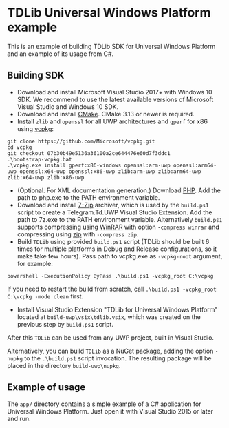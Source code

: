 # TDLib Universal Windows Platform example

This is an example of building TDLib SDK for Universal Windows Platform and an example of its usage from C#.

## Building SDK

* Download and install Microsoft Visual Studio 2017+ with Windows 10 SDK. We recommend to use the latest available versions of Microsoft Visual Studio and Windows 10 SDK.
* Download and install [CMake](https://cmake.org/download/). CMake 3.13 or newer is required.
* Install `zlib` and `openssl` for all UWP architectures and `gperf` for x86 using [vcpkg](https://github.com/Microsoft/vcpkg#quick-start):
```
git clone https://github.com/Microsoft/vcpkg.git
cd vcpkg
git checkout 07b30b49e5136a36100a2ce644476e60d7f3ddc1
.\bootstrap-vcpkg.bat
.\vcpkg.exe install gperf:x86-windows openssl:arm-uwp openssl:arm64-uwp openssl:x64-uwp openssl:x86-uwp zlib:arm-uwp zlib:arm64-uwp zlib:x64-uwp zlib:x86-uwp
```
* (Optional. For XML documentation generation.) Download [PHP](https://windows.php.net/download). Add the path to php.exe to the PATH environment variable.
* Download and install [7-Zip](http://www.7-zip.org/download.html) archiver, which is used by the `build.ps1` script to create a Telegram.Td.UWP Visual Studio Extension. Add the path to 7z.exe to the PATH environment variable.
  Alternatively `build.ps1` supports compressing using [WinRAR](https://en.wikipedia.org/wiki/WinRAR) with option `-compress winrar` and compressing using [zip](http://gnuwin32.sourceforge.net/packages/zip.htm) with `-compress zip`.
* Build `TDLib` using provided `build.ps1` script (TDLib should be built 6 times for multiple platforms in Debug and Release configurations, so it make take few hours). Pass path to vcpkg.exe as `-vcpkg-root` argument, for example:
```
powershell -ExecutionPolicy ByPass .\build.ps1 -vcpkg_root C:\vcpkg
```
If you need to restart the build from scratch, call `.\build.ps1 -vcpkg_root C:\vcpkg -mode clean` first.
* Install Visual Studio Extension "TDLib for Universal Windows Platform" located at `build-uwp\vsix\tdlib.vsix`, which was created on the previous step by `build.ps1` script.

After this `TDLib` can be used from any UWP project, built in Visual Studio.

Alternatively, you can build `TDLib` as a NuGet package, adding the option `-nupkg` to the `.\build.ps1` script invocation. The resulting package will be placed in the directory `build-uwp\nupkg`.

## Example of usage

The `app/` directory contains a simple example of a C# application for Universal Windows Platform. Just open it with Visual Studio 2015 or later and run.
